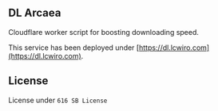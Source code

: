 ## DL Arcaea
Cloudflare worker script for boosting downloading speed.

This service has been deployed under
[https://dl.lcwiro.com](https://dl.lcwiro.com).

## License
License under `616 SB License`
